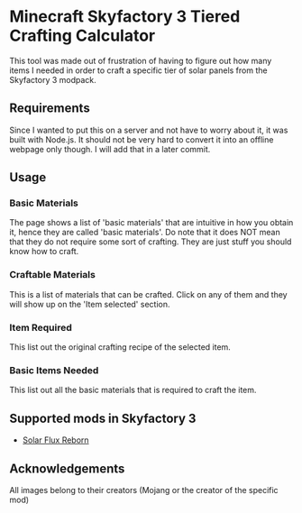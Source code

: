 # Minecraft Skyfactory 3 Tiered Crafting Calculator

This tool was made out of frustration of having to figure out how many items I needed in order to craft a specific tier of solar panels from the Skyfactory 3 modpack. 

## Requirements

Since I wanted to put this on a server and not have to worry about it, it was built with Node.js. It should not be very hard to convert it into an offline webpage only though. I will add that in a later commit.

## Usage

### Basic Materials

The page shows a list of 'basic materials' that are intuitive in how you obtain it, hence they are called 'basic materials'. Do note that it does NOT mean that they do not require some sort of crafting. They are just stuff you should know how to craft.

### Craftable Materials

This is a list of materials that can be crafted. Click on any of them and they will show up on the 'Item selected' section.

### Item Required

This list out the original crafting recipe of the selected item.

### Basic Items Needed

This list out all the basic materials that is required to craft the item.

## Supported mods in Skyfactory 3
* [Solar Flux Reborn](https://minecraft.curseforge.com/projects/solar-flux-reborn)


## Acknowledgements

All images belong to their creators (Mojang or the creator of the specific mod)



